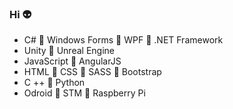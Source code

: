 ### Hi :alien:

* C# :small_blue_diamond: Windows Forms :small_blue_diamond: WPF :small_blue_diamond: .NET Framework     
* Unity :small_blue_diamond: Unreal Engine
* JavaScript :small_blue_diamond: AngularJS                                                          
* HTML :small_blue_diamond: CSS :small_blue_diamond: SASS :small_blue_diamond: Bootstrap
* C ++ :small_blue_diamond: Python
* Odroid :small_blue_diamond: STM :small_blue_diamond: Raspberry Pi
